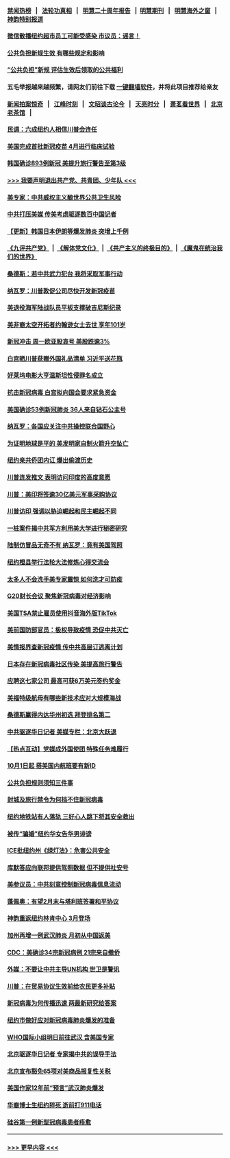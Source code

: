 #### [禁闻热榜](热点新闻.md?=0)  &nbsp;&nbsp;|&nbsp;&nbsp; [法轮功真相](https://github.com/gfw-breaker/truth/blob/master/README.md?=0) &nbsp;&nbsp;|&nbsp;&nbsp; [明慧二十周年报告](https://github.com/gfw-breaker/mh-reports/blob/master/README.md?=0) &nbsp;&nbsp;|&nbsp;&nbsp;[明慧期刊](https://github.com/gfw-breaker/mh-qikan) &nbsp;&nbsp;|&nbsp;&nbsp; [明慧海外之窗](https://github.com/gfw-breaker/mh-news/blob/master/README.md?=0) &nbsp;&nbsp;|&nbsp;&nbsp; [神韵特别报道](https://github.com/gfw-breaker/mh-news/blob/master/shenyun.md?=0)
#### [微信散播纽约超市员工可能受感染  市议员：谣言！](../pages/nsc412/n11893861.md?t=02251631) 
#### [公共负担新规生效 有哪些规定和影响](../pages/nsc412/n11893866.md?t=02251631) 
#### [“公共负担”新规  评估生效后领取的公共福利](../pages/nsc412/n11893847.md?t=02251631) 
#### 五毛举报越来越频繁，请网友们前往下载 [一键翻墙软件](https://github.com/gfw-breaker/ssr-accounts)，并将此项目推荐给亲友
#### [新闻拍案惊奇](https://github.com/gfw-breaker/banned-news/blob/master/pages/link4.md) &nbsp;&nbsp;|&nbsp;&nbsp; [江峰时刻](https://github.com/gfw-breaker/banned-news/blob/master/pages/link4.md) &nbsp;&nbsp;|&nbsp;&nbsp; [文昭谈古论今](https://github.com/gfw-breaker/banned-news/blob/master/pages/link4.md) &nbsp;&nbsp;|&nbsp;&nbsp; [天亮时分](https://github.com/gfw-breaker/banned-news/blob/master/pages/link4.md) &nbsp;&nbsp;|&nbsp;&nbsp; [萧茗看世界](https://github.com/gfw-breaker/banned-news/blob/master/pages/link4.md) &nbsp;&nbsp;|&nbsp;&nbsp; [北京老茶馆](https://github.com/gfw-breaker/banned-news/blob/master/pages/link4.md) &nbsp;&nbsp;|&nbsp;&nbsp; 
#### [民调：六成纽约人相信川普会连任](../pages/nsc412/n11893884.md?t=02251631) 
#### [美国完成首批新冠疫苗 4月进行临床试验](../pages/nsc412/n11893526.md?t=02251631) 
#### [韩国确诊893例新冠 美提升旅行警告至第3级](../pages/nsc412/n11893662.md?t=02251631) 
#### [>>> 我要声明退出共产党、共青团、少年队 <<<](https://github.com/begood0513/goodnews/blob/master/quit/letter.md) 
#### [美专家：中共威权主义酿世界公共卫生风险](../pages/nsc412/n11893474.md?t=02251631) 
#### [中共打压美媒 传美考虑驱逐数百中国记者](../pages/nsc412/n11893178.md?t=02251631) 
#### [【更新】韩国日本伊朗等爆发肺炎 突增上千例](../pages/nsc412/n11890652.md?t=02251631) 
#### [《九评共产党》](https://github.com/begood0513/9ping.md/blob/master/README.md) &nbsp;|&nbsp; [《解体党文化》](../../../../jtdwh.md/blob/master/README.md)  &nbsp;|&nbsp; [《共产主义的终极目的》](../../../../gczydzjmd.md/blob/master/README.md) &nbsp;|&nbsp; [《魔鬼在统治我们的世界》](../../../../mgztzwmdsj.md/blob/master/README.md) 
#### [桑德斯：若中共武力犯台 我将采取军事行动](../pages/nsc412/n11893282.md?t=02251631) 
#### [纳瓦罗：川普敦促公司尽快开发新冠疫苗](../pages/nsc412/n11893211.md?t=02251631) 
#### [美退役海军陆战队员平板支撑破吉尼斯纪录](../pages/nsc412/n11893022.md?t=02251631) 
#### [美非裔太空开拓者约翰逊女士去世 享年101岁](../pages/nsc412/n11892917.md?t=02251631) 
#### [新冠冲击 周一欧亚股哀号 美股跌逾3%](../pages/nsc412/n11892648.md?t=02251631) 
#### [白宫晒川普获赠外国礼品清单 习近平送花瓶](../pages/nsc412/n11892985.md?t=02251631) 
#### [好莱坞电影大亨温斯坦性侵罪名成立](../pages/nsc412/n11892907.md?t=02251631) 
#### [抗击新冠病毒 白宫拟向国会要求紧急资金](../pages/nsc412/n11892943.md?t=02251631) 
#### [美国确诊53例新冠肺炎 36人来自钻石公主号](../pages/nsc412/n11892877.md?t=02251631) 
#### [纳瓦罗：各国应关注中共操控联合国野心](../pages/nsc412/n11892856.md?t=02251631) 
#### [为证明地球是平的 美发明家自制火箭升空坠亡](../pages/nsc412/n11892645.md?t=02251631) 
#### [纽约亲共侨团内讧 爆出偷渡历史](../pages/nsc412/n11891235.md?t=02251631) 
#### [川普连发推文 表明访问印度的高度意愿](../pages/nsc412/n11891927.md?t=02251631) 
#### [川普：美印将签逾30亿美元军事采购协议](../pages/nsc412/n11892494.md?t=02251631) 
#### [川普访印 强调以胁迫崛起和民主崛起不同](../pages/nsc412/n11891855.md?t=02251631) 
#### [一桩案件揭中共军方利用美大学进行秘密研究](../pages/nsc412/n11891206.md?t=02251631) 
#### [陆制仿冒品无奇不有 纳瓦罗：竟有美国驾照](../pages/nsc412/n11890953.md?t=02251631) 
#### [纽约橙县举行法轮大法修炼心得交流会](../pages/nsc412/n11890760.md?t=02251631) 
#### [太多人不会洗手美专家震惊 如何洗才可防疫](../pages/nsc412/n11875866.md?t=02251631) 
#### [G20财长会议 聚焦新冠病毒对经济影响](../pages/nsc412/n11890400.md?t=02251631) 
#### [美国TSA禁止雇员使用抖音海外版TikTok](../pages/nsc412/n11890500.md?t=02251631) 
#### [美前国防部官员：极权导致疫情 恐促中共灭亡](../pages/nsc412/n11889092.md?t=02251631) 
#### [美情报界查新冠疫情 传中共高层订逃离计划](../pages/nsc412/n11888161.md?t=02251631) 
#### [日本存在新冠病毒社区传染 美提高旅行警告](../pages/nsc412/n11889917.md?t=02251631) 
#### [应聘这七家公司 最高可获6万美元签约奖金](../pages/nsc412/n11879446.md?t=02251631) 
#### [美福特级航母有哪些新技术应对大规模海战](../pages/nsc412/n11882087.md?t=02251631) 
#### [桑德斯赢得内达华州初选 拜登排名第二](../pages/nsc412/n11888760.md?t=02251631) 
#### [中共驱逐华日记者 美媒专栏：北京大跃退](../pages/nsc412/n11888453.md?t=02251631) 
#### [【热点互动】党媒成外国使团 特殊任务难履行](../pages/nsc412/n11888306.md?t=02251631) 
#### [10月1日起 搭美国内航班要有新ID](../pages/nsc412/n11888243.md?t=02251631) 
#### [公共负担规则须知三件事](../pages/nsc412/n11888123.md?t=02251631) 
#### [封城及旅行禁令为何挡不住新冠病毒](../pages/nsc412/n11888067.md?t=02251631) 
#### [纽约地铁站有人落轨   三好心人跳下将其安全救出](../pages/nsc412/n11888088.md?t=02251631) 
#### [被传“骗婚”纽约华女告华男诽谤](../pages/nsc412/n11887303.md?t=02251631) 
#### [ICE批纽约州《绿灯法》：危害公共安全](../pages/nsc412/n11887285.md?t=02251631) 
#### [库默答应向联邦提供驾照数据 但不提供社安号](../pages/nsc412/n11887269.md?t=02251631) 
#### [美参议员：中共刻意控制新冠病毒信息流动](../pages/nsc412/n11887949.md?t=02251631) 
#### [蓬佩奥：有望2月末与塔利班签署和平协议](../pages/nsc412/n11887248.md?t=02251631) 
#### [神韵重返纽约林肯中心 3月登场](../pages/nsc412/n11885013.md?t=02251631) 
#### [加州再增一例武汉肺炎 月初从中国返美](../pages/nsc412/n11886929.md?t=02251631) 
#### [CDC：美确诊34宗新冠病例 21宗来自撤侨](../pages/nsc412/n11886795.md?t=02251631) 
#### [外媒：不要让中共主导UN机构 世卫是警讯](../pages/nsc412/n11886401.md?t=02251631) 
#### [川普：在贸易协议生效前给农民更多补贴](../pages/nsc412/n11886549.md?t=02251631) 
#### [新冠病毒为何传播迅速 两最新研究给答案](../pages/nsc412/n11886505.md?t=02251631) 
#### [纽约市做好应对新冠病毒肺炎爆发的准备](../pages/nsc412/n11885019.md?t=02251631) 
#### [WHO国际小组明日前往武汉 含美国专家](../pages/nsc412/n11886380.md?t=02251631) 
#### [北京驱逐华日记者 专家揭中共的误导手法](../pages/nsc412/n11886124.md?t=02251631) 
#### [北京宣布豁免65项对美商品报复性关税](../pages/nsc412/n11885960.md?t=02251631) 
#### [美国作家12年前“预言”武汉肺炎爆发](../pages/nsc412/n11885487.md?t=02251631) 
#### [华裔博士生纽约猝死  逝前打911电话](../pages/nsc412/n11885007.md?t=02251631) 
#### [硅谷第一例新型冠病毒患者痊愈](../pages/nsc412/n11885163.md?t=02251631) 

----
#### [ >>> 更早内容 <<< ](../indexes/nsc412-earlier.md)
